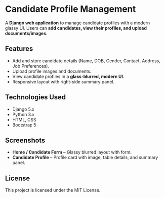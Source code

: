 # Candidate Profile Management

A **Django web application** to manage candidate profiles with a modern glassy UI. Users can **add candidates, view their profiles, and upload documents/images**.  

## Features

- Add and store candidate details (Name, DOB, Gender, Contact, Address, Job Preferences).  
- Upload profile images and documents.  
- View candidate profiles in a **glass-blurred, modern UI**.  
- Responsive layout with right-side summary panel.  

## Technologies Used

- Django 5.x  
- Python 3.x  
- HTML, CSS  
- Bootstrap 5  

## Screenshots

- **Home / Candidate Form** – Glassy blurred layout with form.
- **Candidate Profile** – Profile card with image, table details, and summary panel.  

## License

This project is licensed under the MIT License.
